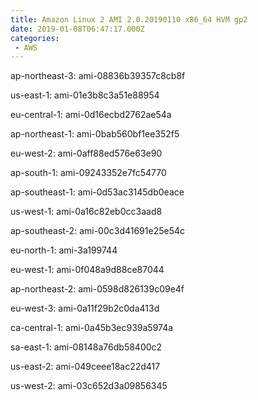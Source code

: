 ```yaml
---
title: Amazon Linux 2 AMI 2.0.20190110 x86_64 HVM gp2
date: 2019-01-08T06:47:17.000Z
categories:
 - AWS
---
```


ap-northeast-3: ami-08836b39357c8cb8f

us-east-1: ami-01e3b8c3a51e88954

eu-central-1: ami-0d16ecbd2762ae54a

ap-northeast-1: ami-0bab560bf1ee352f5

eu-west-2: ami-0aff88ed576e63e90

ap-south-1: ami-09243352e7fc54770

ap-southeast-1: ami-0d53ac3145db0eace

us-west-1: ami-0a16c82eb0cc3aad8

ap-southeast-2: ami-00c3d41691e25e54c

eu-north-1: ami-3a199744

eu-west-1: ami-0f048a9d88ce87044

ap-northeast-2: ami-0598d826139c09e4f

eu-west-3: ami-0a11f29b2c0da413d

ca-central-1: ami-0a45b3ec939a5974a

sa-east-1: ami-08148a76db58400c2

us-east-2: ami-049ceee18ac22d417

us-west-2: ami-03c652d3a09856345


